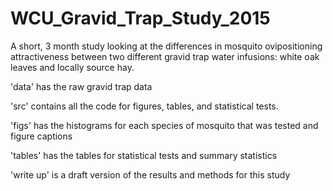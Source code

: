 # WCU_Gravid_Trap_Study_2015
A short, 3 month study looking at the differences in mosquito ovipositioning attractiveness between two different gravid trap water infusions: white oak leaves and locally source hay.

'data' has the raw gravid trap data

'src' contains all the code for figures, tables, and statistical tests.

'figs' has the histograms for each species of mosquito that was tested and figure captions 

'tables' has the tables for statistical tests and summary statistics

'write up' is a draft version of the results and methods for this study
